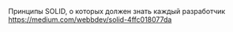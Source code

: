 Принципы SOLID, о которых должен знать каждый разработчик
https://medium.com/webbdev/solid-4ffc018077da